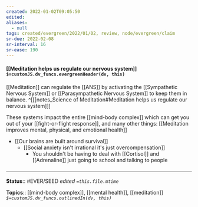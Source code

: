 ```yaml
---
created: 2022-01-02T09:05:50 
edited: 
aliases:
  - null
tags: created/evergreen/2022/01/02, review, node/evergreen/claim
sr-due: 2022-02-08
sr-interval: 16
sr-ease: 190
---
```


#### [[Meditation helps us regulate our nervous system]] `$=customJS.dv_funcs.evergreenHeader(dv, this)`

[[Meditation]] can regulate the [[ANS]] by activating the [[Sympathetic Nervous System]] or [[Parasympathetic Nervous System]] to keep them in balance.
^[[[notes_Science of Meditation#Meditation helps us regulate our nervous system]]]

These systems impact the entire [[mind-body complex]] which can get you out of your [[fight-or-flight response]], and many other things: [[Meditation improves mental, physical, and emotional health]]

- [[Our brains are built around survival]] 
	- [[Social anxiety isn't irrational it's just overcompensation]]
		- You shouldn't be having to deal with [[Cortisol]] and [[Adrenaline]] just going to school and talking to people

 

### <hr class="footnote"/>

**Status**:: #EVER/SEED 
*edited `=this.file.mtime`*

**Topics**:: [[mind-body complex]], [[mental health]], [[meditation]]
*`$=customJS.dv_funcs.outlinedIn(dv, this)`*
